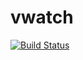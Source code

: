 # vwatch

[![Build Status](https://travis-ci.com/rajatsc/vwatch.svg?branch=master)](https://travis-ci.com/rajatsc/vwatch)
